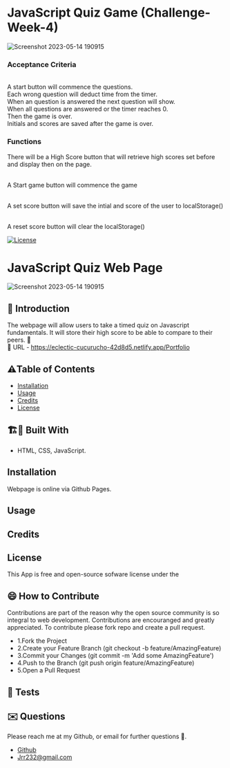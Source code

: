 # JavaScript Quiz Game (Challenge-Week-4)

![Screenshot 2023-05-14 190915](https://github.com/Jrr1232/challenge-week-4/assets/71472570/4ea7ded7-1453-4cf2-bd16-00fef2886fa5)

### Acceptance Criteria 
<br />A start button will commence the questions.
<br />Each wrong question will deduct time from the timer.
<br />When an question is answered the next question will show.
<br />When all questions are answered or the timer reaches 0.
<br />Then the game is over.
<br />Initials and scores are saved after the game is over.


### Functions
There will be a High Score button that will retrieve high scores set before and display then on the page.

<br /> A Start game button will commence the game 

<br /> A set score button will save the intial and score of the user to localStorage()

<br /> A reset score button will clear the localStorage()

 
[![License](https://img.shields.io/badge/License-Apache_2.0-blue.svg)](https://opensource.org/licenses/Apache-2.0)




# JavaScript Quiz Web Page
![Screenshot 2023-05-14 190915](https://github.com/Jrr1232/challenge-week-4/assets/71472570/4ea7ded7-1453-4cf2-bd16-00fef2886fa5)


## 🤔 Introduction

The webpage will allow users to take a timed quiz on Javascript fundamentals.
It will store their high score to be able to compare to their peers. 👻
 <br/>🎯 URL - https://eclectic-cucurucho-42d8d5.netlify.app/Portfolio





## ⚠️Table of Contents 
- [Installation](#installation)
- [Usage](#usage)
- [Credits](#credits)
- [License](#license)




## 🏗️🚧 Built With 

- HTML, CSS, JavaScript.







## Installation 

Webpage is online via Github Pages. 







## Usage






## Credits 





## License 
This App is free and open-source sofware license under the 





## 😄 How to Contribute
Contributions are part of the reason why the open source community is so integral to web development. Contributions are encouranged and greatly appreciated.
To contribute please fork repo and create a pull request.

- 1.Fork the Project
- 2.Create your Feature Branch (git checkout -b feature/AmazingFeature)
- 3.Commit your Changes (git commit -m 'Add some AmazingFeature')
- 4.Push to the Branch (git push origin feature/AmazingFeature)
- 5.Open a Pull Request





## 🧪 Tests 






## ✉️ Questions 
Please reach me at my Github, or email for further questions 🐶. 
- [Github](https://github.com/Jrr1232)
- Jrr232@gmail.com

